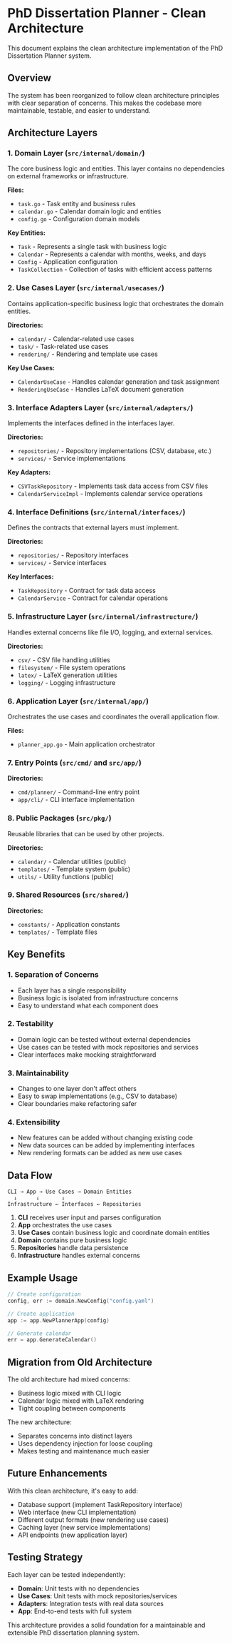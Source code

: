 # PhD Dissertation Planner - Clean Architecture

This document explains the clean architecture implementation of the PhD Dissertation Planner system.

## Overview

The system has been reorganized to follow clean architecture principles with clear separation of concerns. This makes the codebase more maintainable, testable, and easier to understand.

## Architecture Layers

### 1. Domain Layer (`src/internal/domain/`)

The core business logic and entities. This layer contains no dependencies on external frameworks or infrastructure.

**Files:**
- `task.go` - Task entity and business rules
- `calendar.go` - Calendar domain logic and entities
- `config.go` - Configuration domain models

**Key Entities:**
- `Task` - Represents a single task with business logic
- `Calendar` - Represents a calendar with months, weeks, and days
- `Config` - Application configuration
- `TaskCollection` - Collection of tasks with efficient access patterns

### 2. Use Cases Layer (`src/internal/usecases/`)

Contains application-specific business logic that orchestrates the domain entities.

**Directories:**
- `calendar/` - Calendar-related use cases
- `task/` - Task-related use cases  
- `rendering/` - Rendering and template use cases

**Key Use Cases:**
- `CalendarUseCase` - Handles calendar generation and task assignment
- `RenderingUseCase` - Handles LaTeX document generation

### 3. Interface Adapters Layer (`src/internal/adapters/`)

Implements the interfaces defined in the interfaces layer.

**Directories:**
- `repositories/` - Repository implementations (CSV, database, etc.)
- `services/` - Service implementations

**Key Adapters:**
- `CSVTaskRepository` - Implements task data access from CSV files
- `CalendarServiceImpl` - Implements calendar service operations

### 4. Interface Definitions (`src/internal/interfaces/`)

Defines the contracts that external layers must implement.

**Directories:**
- `repositories/` - Repository interfaces
- `services/` - Service interfaces

**Key Interfaces:**
- `TaskRepository` - Contract for task data access
- `CalendarService` - Contract for calendar operations

### 5. Infrastructure Layer (`src/internal/infrastructure/`)

Handles external concerns like file I/O, logging, and external services.

**Directories:**
- `csv/` - CSV file handling utilities
- `filesystem/` - File system operations
- `latex/` - LaTeX generation utilities
- `logging/` - Logging infrastructure

### 6. Application Layer (`src/internal/app/`)

Orchestrates the use cases and coordinates the overall application flow.

**Files:**
- `planner_app.go` - Main application orchestrator

### 7. Entry Points (`src/cmd/` and `src/app/`)

**Directories:**
- `cmd/planner/` - Command-line entry point
- `app/cli/` - CLI interface implementation

### 8. Public Packages (`src/pkg/`)

Reusable libraries that can be used by other projects.

**Directories:**
- `calendar/` - Calendar utilities (public)
- `templates/` - Template system (public)
- `utils/` - Utility functions (public)

### 9. Shared Resources (`src/shared/`)

**Directories:**
- `constants/` - Application constants
- `templates/` - Template files

## Key Benefits

### 1. **Separation of Concerns**
- Each layer has a single responsibility
- Business logic is isolated from infrastructure concerns
- Easy to understand what each component does

### 2. **Testability**
- Domain logic can be tested without external dependencies
- Use cases can be tested with mock repositories and services
- Clear interfaces make mocking straightforward

### 3. **Maintainability**
- Changes to one layer don't affect others
- Easy to swap implementations (e.g., CSV to database)
- Clear boundaries make refactoring safer

### 4. **Extensibility**
- New features can be added without changing existing code
- New data sources can be added by implementing interfaces
- New rendering formats can be added as new use cases

## Data Flow

```
CLI → App → Use Cases → Domain Entities
  ↓      ↓       ↓
Infrastructure ← Interfaces ← Repositories
```

1. **CLI** receives user input and parses configuration
2. **App** orchestrates the use cases
3. **Use Cases** contain business logic and coordinate domain entities
4. **Domain** contains pure business logic
5. **Repositories** handle data persistence
6. **Infrastructure** handles external concerns

## Example Usage

```go
// Create configuration
config, err := domain.NewConfig("config.yaml")

// Create application
app := app.NewPlannerApp(config)

// Generate calendar
err = app.GenerateCalendar()
```

## Migration from Old Architecture

The old architecture had mixed concerns:
- Business logic mixed with CLI logic
- Calendar logic mixed with LaTeX rendering
- Tight coupling between components

The new architecture:
- Separates concerns into distinct layers
- Uses dependency injection for loose coupling
- Makes testing and maintenance much easier

## Future Enhancements

With this clean architecture, it's easy to add:
- Database support (implement TaskRepository interface)
- Web interface (new CLI implementation)
- Different output formats (new rendering use cases)
- Caching layer (new service implementations)
- API endpoints (new application layer)

## Testing Strategy

Each layer can be tested independently:
- **Domain**: Unit tests with no dependencies
- **Use Cases**: Unit tests with mock repositories/services
- **Adapters**: Integration tests with real data sources
- **App**: End-to-end tests with full system

This architecture provides a solid foundation for a maintainable and extensible PhD dissertation planning system.
